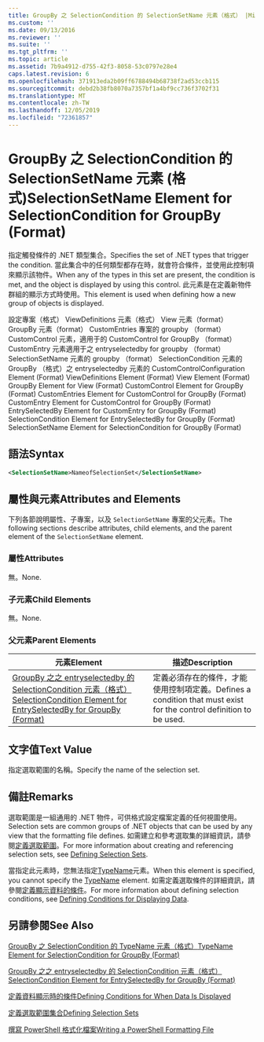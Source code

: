 ```yaml
---
title: GroupBy 之 SelectionCondition 的 SelectionSetName 元素（格式） |Microsoft Docs
ms.custom: ''
ms.date: 09/13/2016
ms.reviewer: ''
ms.suite: ''
ms.tgt_pltfrm: ''
ms.topic: article
ms.assetid: 7b9a4912-d755-42f3-8058-53c0797e28e4
caps.latest.revision: 6
ms.openlocfilehash: 371913eda2b09ff6788494b68738f2ad53ccb115
ms.sourcegitcommit: debd2b38fb8070a7357bf1a4bf9cc736f3702f31
ms.translationtype: MT
ms.contentlocale: zh-TW
ms.lasthandoff: 12/05/2019
ms.locfileid: "72361857"
---
```

# <a name="selectionsetname-element-for-selectioncondition-for-groupby-format"></a><span data-ttu-id="21495-102">GroupBy 之 SelectionCondition 的 SelectionSetName 元素 (格式)</span><span class="sxs-lookup"><span data-stu-id="21495-102">SelectionSetName Element for SelectionCondition for GroupBy (Format)</span></span>

<span data-ttu-id="21495-103">指定觸發條件的 .NET 類型集合。</span><span class="sxs-lookup"><span data-stu-id="21495-103">Specifies the set of .NET types that trigger the condition.</span></span> <span data-ttu-id="21495-104">當此集合中的任何類型都存在時，就會符合條件，並使用此控制項來顯示該物件。</span><span class="sxs-lookup"><span data-stu-id="21495-104">When any of the types in this set are present, the condition is met, and the object is displayed by using this control.</span></span> <span data-ttu-id="21495-105">此元素是在定義新物件群組的顯示方式時使用。</span><span class="sxs-lookup"><span data-stu-id="21495-105">This element is used when defining how a new group of objects is displayed.</span></span>

<span data-ttu-id="21495-106">設定專案（格式） ViewDefinitions 元素（格式） View 元素（format） GroupBy 元素（format） CustomEntries 專案的 groupby （format） CustomControl 元素，適用于的 CustomControl for GroupBy （format） CustomEntry 元素適用于之 entryselectedby for groupby （format） SelectionSetName 元素的 groupby （format） SelectionCondition 元素的 GroupBy （格式）之 entryselectedby 元素的 CustomControl</span><span class="sxs-lookup"><span data-stu-id="21495-106">Configuration Element (Format) ViewDefinitions Element (Format) View Element (Format) GroupBy Element for View (Format) CustomControl Element for GroupBy (Format) CustomEntries Element for CustomControl for GroupBy (Format) CustomEntry Element for CustomControl for GroupBy (Format) EntrySelectedBy Element for CustomEntry for GroupBy (Format) SelectionCondition Element for EntrySelectedBy for GroupBy (Format) SelectionSetName Element for SelectionCondition for GroupBy (Format)</span></span>

## <a name="syntax"></a><span data-ttu-id="21495-107">語法</span><span class="sxs-lookup"><span data-stu-id="21495-107">Syntax</span></span>

```xml
<SelectionSetName>NameofSelectionSet</SelectionSetName>
```

## <a name="attributes-and-elements"></a><span data-ttu-id="21495-108">屬性與元素</span><span class="sxs-lookup"><span data-stu-id="21495-108">Attributes and Elements</span></span>

<span data-ttu-id="21495-109">下列各節說明屬性、子專案，以及 `SelectionSetName` 專案的父元素。</span><span class="sxs-lookup"><span data-stu-id="21495-109">The following sections describe attributes, child elements, and the parent element of the `SelectionSetName` element.</span></span>

### <a name="attributes"></a><span data-ttu-id="21495-110">屬性</span><span class="sxs-lookup"><span data-stu-id="21495-110">Attributes</span></span>

<span data-ttu-id="21495-111">無。</span><span class="sxs-lookup"><span data-stu-id="21495-111">None.</span></span>

### <a name="child-elements"></a><span data-ttu-id="21495-112">子元素</span><span class="sxs-lookup"><span data-stu-id="21495-112">Child Elements</span></span>

<span data-ttu-id="21495-113">無。</span><span class="sxs-lookup"><span data-stu-id="21495-113">None.</span></span>

### <a name="parent-elements"></a><span data-ttu-id="21495-114">父元素</span><span class="sxs-lookup"><span data-stu-id="21495-114">Parent Elements</span></span>

|<span data-ttu-id="21495-115">元素</span><span class="sxs-lookup"><span data-stu-id="21495-115">Element</span></span>|<span data-ttu-id="21495-116">描述</span><span class="sxs-lookup"><span data-stu-id="21495-116">Description</span></span>|
|-------------|-----------------|
|[<span data-ttu-id="21495-117">GroupBy 之之 entryselectedby 的 SelectionCondition 元素（格式）</span><span class="sxs-lookup"><span data-stu-id="21495-117">SelectionCondition Element for EntrySelectedBy for GroupBy (Format)</span></span>](./selectioncondition-element-for-entryselectedby-for-groupby-format.md)|<span data-ttu-id="21495-118">定義必須存在的條件，才能使用控制項定義。</span><span class="sxs-lookup"><span data-stu-id="21495-118">Defines a condition that must exist for the control definition to be used.</span></span>|

## <a name="text-value"></a><span data-ttu-id="21495-119">文字值</span><span class="sxs-lookup"><span data-stu-id="21495-119">Text Value</span></span>

<span data-ttu-id="21495-120">指定選取範圍的名稱。</span><span class="sxs-lookup"><span data-stu-id="21495-120">Specify the name of the selection set.</span></span>

## <a name="remarks"></a><span data-ttu-id="21495-121">備註</span><span class="sxs-lookup"><span data-stu-id="21495-121">Remarks</span></span>

<span data-ttu-id="21495-122">選取範圍是一組通用的 .NET 物件，可供格式設定檔案定義的任何視圖使用。</span><span class="sxs-lookup"><span data-stu-id="21495-122">Selection sets are common groups of .NET objects that can be used by any view that the formatting file defines.</span></span> <span data-ttu-id="21495-123">如需建立和參考選取集的詳細資訊，請參閱[定義選取範圍](./defining-selection-sets.md)。</span><span class="sxs-lookup"><span data-stu-id="21495-123">For more information about creating and referencing selection sets, see [Defining Selection Sets](./defining-selection-sets.md).</span></span>

<span data-ttu-id="21495-124">當指定此元素時，您無法指定[TypeName](./typename-element-for-selectioncondition-for-groupby-format.md)元素。</span><span class="sxs-lookup"><span data-stu-id="21495-124">When this element is specified, you cannot specify the [TypeName](./typename-element-for-selectioncondition-for-groupby-format.md) element.</span></span> <span data-ttu-id="21495-125">如需定義選取條件的詳細資訊，請參閱[定義顯示資料的條件](./defining-conditions-for-displaying-data.md)。</span><span class="sxs-lookup"><span data-stu-id="21495-125">For more information about defining selection conditions, see [Defining Conditions for Displaying Data](./defining-conditions-for-displaying-data.md).</span></span>

## <a name="see-also"></a><span data-ttu-id="21495-126">另請參閱</span><span class="sxs-lookup"><span data-stu-id="21495-126">See Also</span></span>

[<span data-ttu-id="21495-127">GroupBy 之 SelectionCondition 的 TypeName 元素（格式）</span><span class="sxs-lookup"><span data-stu-id="21495-127">TypeName Element for SelectionCondition for GroupBy (Format)</span></span>](./typename-element-for-selectioncondition-for-groupby-format.md)

[<span data-ttu-id="21495-128">GroupBy 之之 entryselectedby 的 SelectionCondition 元素（格式）</span><span class="sxs-lookup"><span data-stu-id="21495-128">SelectionCondition Element for EntrySelectedBy for GroupBy (Format)</span></span>](./selectioncondition-element-for-entryselectedby-for-groupby-format.md)

[<span data-ttu-id="21495-129">定義資料顯示時的條件</span><span class="sxs-lookup"><span data-stu-id="21495-129">Defining Conditions for When Data Is Displayed</span></span>](./defining-conditions-for-displaying-data.md)

[<span data-ttu-id="21495-130">定義選取範圍集合</span><span class="sxs-lookup"><span data-stu-id="21495-130">Defining Selection Sets</span></span>](./defining-selection-sets.md)

[<span data-ttu-id="21495-131">撰寫 PowerShell 格式化檔案</span><span class="sxs-lookup"><span data-stu-id="21495-131">Writing a PowerShell Formatting File</span></span>](./writing-a-powershell-formatting-file.md)
